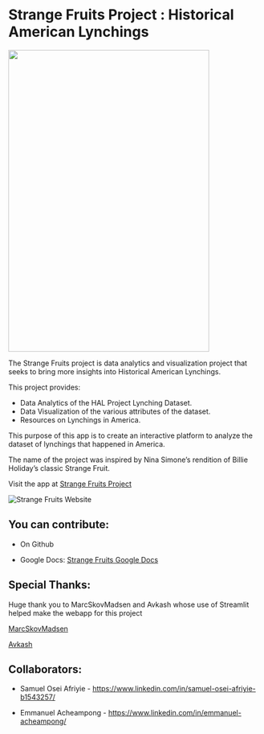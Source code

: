 # Strange Fruits Project : Historical American Lynchings

<img src="https://github.com/acheamponge/historical_american_lynchings/blob/master/streamlitapp/img/sf.jpg" align="middle" height="600" width="400">

The Strange Fruits project is data analytics and visualization project that seeks to bring more insights into Historical American Lynchings.

This project provides:

- Data Analytics of the HAL Project Lynching Dataset.
- Data Visualization of the various attributes of the dataset.
- Resources on Lynchings in America.

This purpose of this app is to create an interactive platform to analyze the dataset of lynchings that happened in America.

The name of the project was inspired by Nina Simone’s rendition of Billie Holiday’s classic Strange Fruit.

Visit the app at [Strange Fruits Project](http://strangefruit.herokuapp.com/)


![Strange Fruits Website](https://github.com/acheamponge/StrangeFruits/blob/master/streamlitapp/img/sf.gif)




## You can contribute:
- On Github
 
- Google Docs: [Strange Fruits Google Docs](https://docs.google.com/document/d/11v9jWw98QerB--y08oQk6fSOUKhxk5p_68Ariy-vYXc/edit?usp=sharing)


## Special Thanks:

Huge thank you to MarcSkovMadsen and Avkash whose use of Streamlit helped make the webapp for this project

[MarcSkovMadsen](https://github.com/MarcSkovMadsen/awesome-streamlit/)
            
        
[Avkash](https://github.com/Avkash/demoapps)

## Collaborators:
- Samuel Osei Afriyie - https://www.linkedin.com/in/samuel-osei-afriyie-b1543257/

- Emmanuel Acheampong - https://www.linkedin.com/in/emmanuel-acheampong/
